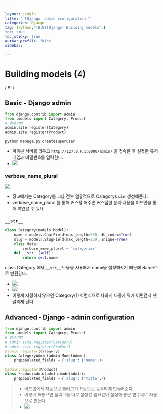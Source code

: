 ```yaml
---

layout: single
title: " [Django] admin configuration "
categories: Django
tag: [Python,"[BIG][Django] Building models",]
toc: true
toc_sticky: true
author_profile: false
sidebar:

---
```

# Building models (4)

/ !!! /

## Basic - Django admin
```python
from django.contrib import admin
from .models import Category, Product
# 함수기반
admin.site.register(Category)
admin.site.register(Product)
```

```cmd
python manage.py createsuperuser
```

- 파이썬 서버를 띄우고 `http://127.0.0.1:8000/admin/` 을 접속한 후 설정한 유저 네임과 비밀번호를 입력한다.
- ![](https://i.imgur.com/RaWSmEW.png)

### verbose_name_plural
![](https://i.imgur.com/lALbxrA.png)

- 장고에서는 Category를 그냥 전부 일괄적으로 Categorys 라고 생성해준다.
- verbose_name_plural 를 통해 커스텀 해주면 커스텀한 문자 내용을 어드민을 통해 확인할 수 있다.


### `__str__`

```python
class Category(models.Model):
    name = models.CharField(max_length=250, db_index=True)
    slug = models.SlugField(max_length=250, unique=True)
    class Meta:
        verbose_name_plural = 'categories'
    def __str__(self):
        return self.name
```
class Category 에서 `__str__` 모듈을 사용해서 name을 설정해줬기 때문에 Name으로 반환된다.
- ![](https://i.imgur.com/4gzv8ak.png)
- ![](https://i.imgur.com/uvMY9Tu.png)
- 이렇게 지정하지 않으면 Category(1) 이런식으로 나와서 나중에 뭐가 어떤건지 헷갈리게 된다.

## Advanced - Django - admin configuration

```python
from django.contrib import admin
from .models import Category, Product
# 함수기반
# admin.site.register(Category)
# admin.site.register(Product)
@admin.register(Category)
class CategoryAdmin(admin.ModelAdmin):
    prepopulated_fields = {'slug': ('name',)}
    
@admin.register(Product)
class ProductAdmin(admin.ModelAdmin):
    prepopulated_fields = {'slug': ('title',)}
```
>- 어드민에서 자동으로 슬러그가 자동으로 등록되게 만들어준다.
>- 이렇게 해놓으면 슬러그를 따로 설정할 필요없이 설정해 놓은 변수대로 자동으로 만든다.
>- ![](https://i.imgur.com/TtvDGL2.png)
